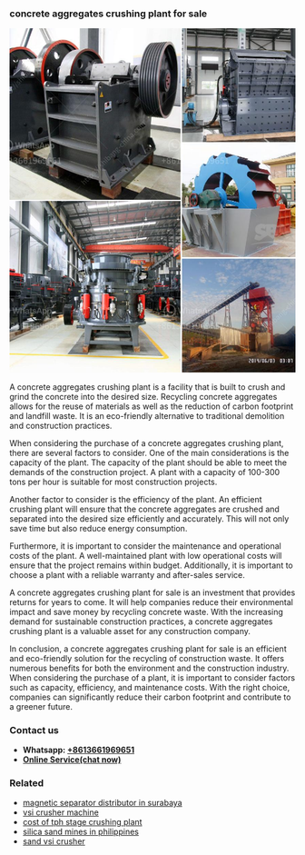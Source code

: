<h3>concrete aggregates crushing plant for sale</h3><img src='1706755592.jpg' alt=''><p>A concrete aggregates crushing plant is a facility that is built to crush and grind the concrete into the desired size. Recycling concrete aggregates allows for the reuse of materials as well as the reduction of carbon footprint and landfill waste. It is an eco-friendly alternative to traditional demolition and construction practices.</p><p>When considering the purchase of a concrete aggregates crushing plant, there are several factors to consider. One of the main considerations is the capacity of the plant. The capacity of the plant should be able to meet the demands of the construction project. A plant with a capacity of 100-300 tons per hour is suitable for most construction projects.</p><p>Another factor to consider is the efficiency of the plant. An efficient crushing plant will ensure that the concrete aggregates are crushed and separated into the desired size efficiently and accurately. This will not only save time but also reduce energy consumption.</p><p>Furthermore, it is important to consider the maintenance and operational costs of the plant. A well-maintained plant with low operational costs will ensure that the project remains within budget. Additionally, it is important to choose a plant with a reliable warranty and after-sales service.</p><p>A concrete aggregates crushing plant for sale is an investment that provides returns for years to come. It will help companies reduce their environmental impact and save money by recycling concrete waste. With the increasing demand for sustainable construction practices, a concrete aggregates crushing plant is a valuable asset for any construction company.</p><p>In conclusion, a concrete aggregates crushing plant for sale is an efficient and eco-friendly solution for the recycling of construction waste. It offers numerous benefits for both the environment and the construction industry. When considering the purchase of a plant, it is important to consider factors such as capacity, efficiency, and maintenance costs. With the right choice, companies can significantly reduce their carbon footprint and contribute to a greener future.</p><h3>Contact us</h3><ul><li><strong>Whatsapp:&nbsp;<a href="https://wa.me/8613661969651">+8613661969651</a></strong></li><li><a href="https://swt.shibang-china.com/?git&amp;zhl&amp;concrete aggregates crushing plant for sale"><strong>Online Service(chat now)</strong></a></li></ul><h3>Related</h3><ul><li><a href='magnetic separator distributor in surabaya.md'>magnetic separator distributor in surabaya</a></li><li><a href='vsi crusher machine.md'>vsi crusher machine</a></li><li><a href='cost of tph stage crushing plant.md'>cost of tph stage crushing plant</a></li><li><a href='silica sand mines in philippines.md'>silica sand mines in philippines</a></li><li><a href='sand vsi crusher.md'>sand vsi crusher</a></li></ul>